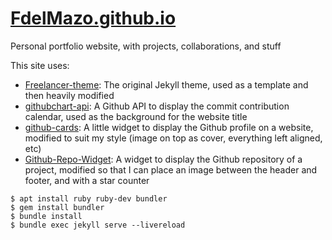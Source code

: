 # [FdelMazo.github.io](https://fdelmazo.github.io/)
Personal portfolio website, with projects, collaborations, and stuff

This site uses:

* [Freelancer-theme](https://github.com/jeromelachaud/freelancer-theme): The original Jekyll theme, used as a template and then heavily modified
* [githubchart-api](https://github.com/2016rshah/githubchart-api): A Github API to display the commit contribution calendar, used as the background for the website title
* [github-cards](https://github.com/lepture/github-cards): A little widget to display the Github profile on a website, modified to suit my style (image on top as cover, everything left aligned, etc)
* [Github-Repo-Widget](https://github.com/hustcc/GitHub-Repo-Widget.js): A widget to display the Github repository of a project, modified so that I can place an image between the header and footer, and with a star counter

```
$ apt install ruby ruby-dev bundler
$ gem install bundler
$ bundle install
$ bundle exec jekyll serve --livereload
```
